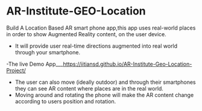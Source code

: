 # AR-Institute-GEO-Location
Build A Location Based AR smart phone app,this app uses real-world 
   places in order to show Augmented Reality content, on the user device. 
- It will provide user real-time directions augmented into real world through your 
   smartphone.
   
-The live Demo App___https://iitiansd.github.io/AR-Institute-Geo-Location-Project/
- The user can also move (ideally outdoor) and through their smartphones they can see AR 
    content where places are in the real world.
- Moving around and rotating the phone will make the AR content change according to 
   users position and rotation.
